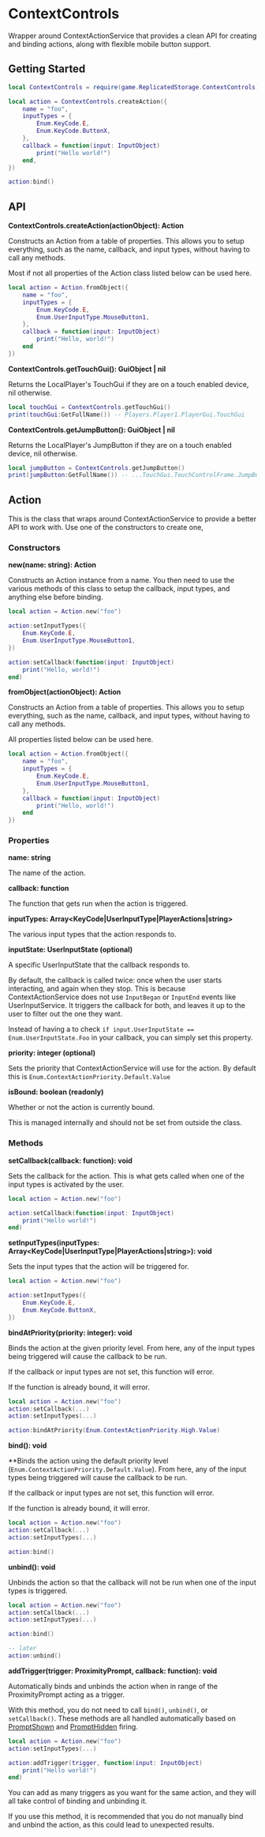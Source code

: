 # ContextControls

Wrapper around ContextActionService that provides a clean API for creating and
binding actions, along with flexible mobile button support.

## Getting Started

```lua
local ContextControls = require(game.ReplicatedStorage.ContextControls)

local action = ContextControls.createAction({
    name = "foo",
    inputTypes = {
        Enum.KeyCode.E,
        Enum.KeyCode.ButtonX,
    },
    callback = function(input: InputObject)
        print("Hello world!")
    end,
})

action:bind()
```

## API

**ContextControls.createAction(actionObject): Action**

Constructs an Action from a table of properties. This allows you to setup
everything, such as the name, callback, and input types, without having to call
any methods.

Most if not all properties of the Action class listed below can be used here.

```lua
local action = Action.fromObject({
	name = "foo",
	inputTypes = {
		Enum.KeyCode.E,
		Enum.UserInputType.MouseButton1,
	},
	callback = function(input: InputObject)
		print("Hello, world!")
	end
})
```

**ContextControls.getTouchGui(): GuiObject | nil**

Returns the LocalPlayer's TouchGui if they are on a touch enabled device, nil otherwise.

```lua
local touchGui = ContextControls.getTouchGui()
print(touchGui:GetFullName()) -- Players.Player1.PlayerGui.TouchGui
```

**ContextControls.getJumpButton(): GuiObject | nil**

Returns the LocalPlayer's JumpButton if they are on a touch enabled device, nil otherwise.

```lua
local jumpButton = ContextControls.getJumpButton()
print(jumpButton:GetFullName()) -- ...TouchGui.TouchControlFrame.JumpButton
```

## Action

This is the class that wraps around ContextActionService to provide a better API
to work with. Use one of the constructors to create one,

### Constructors

**new(name: string): Action**

Constructs an Action instance from a name. You then need to use the various
methods of this class to setup the callback, input types, and anything else
before binding.

```lua
local action = Action.new("foo")

action:setInputTypes({
	Enum.KeyCode.E,
	Enum.UserInputType.MouseButton1,
})

action:setCallback(function(input: InputObject)
	print("Hello, world!")
end)
```

**fromObject(actionObject): Action**

Constructs an Action from a table of properties. This allows you to setup
everything, such as the name, callback, and input types, without having to call
any methods.

All properties listed below can be used here.

```lua
local action = Action.fromObject({
	name = "foo",
	inputTypes = {
		Enum.KeyCode.E,
		Enum.UserInputType.MouseButton1,
	},
	callback = function(input: InputObject)
		print("Hello, world!")
	end
})
```

### Properties

**name: string**

The name of the action.

**callback: function**

The function that gets run when the action is triggered.

**inputTypes: Array<KeyCode|UserInputType|PlayerActions|string>**

The various input types that the action responds to.

**inputState: UserInputState (optional)**

A specific UserInputState that the callback responds to.

By default, the callback is called twice: once when the user starts interacting,
and again when they stop. This is because ContextActionService does not use
`InputBegan` or `InputEnd` events like UserInputService. It triggers the
callback for both, and leaves it up to the user to filter out the one they want.

Instead of having a to check `if input.UserInputState == Enum.UserInputState.Foo`
in your callback, you can simply set this property.

**priority: integer (optional)**

Sets the priority that ContextActionService will use for the action. By default
this is `Enum.ContextActionPriority.Default.Value`

**isBound: boolean (readonly)**

Whether or not the action is currently bound.

This is managed internally and should not be set from outside the class.

### Methods

**setCallback(callback: function): void**

Sets the callback for the action. This is what gets called when one of the input
types is activated by the user.

```lua
local action = Action.new("foo")

action:setCallback(function(input: InputObject)
	print("Hello world!")
end)
```

**setInputTypes(inputTypes: Array<KeyCode|UserInputType|PlayerActions|string>): void**

Sets the input types that the action will be triggered for.

```lua
local action = Action.new("foo")

action:setInputTypes({
	Enum.KeyCode.E,
	Enum.KeyCode.ButtonX,
})
```

**bindAtPriority(priority: integer): void**

Binds the action at the given priority level. From here, any of the input types
being triggered will cause the callback to be run.

If the callback or input types are not set, this function will error.

If the function is already bound, it will error.

```lua
local action = Action.new("foo")
action:setCallback(...)
action:setInputTypes(...)

action:bindAtPriority(Enum.ContextActionPriority.High.Value)
```

**bind(): void**

**Binds the action using the default priority level
(`Enum.ContextActionPriority.Default.Value`). From here, any of the input types
being triggered will cause the callback to be run.

If the callback or input types are not set, this function will error.

If the function is already bound, it will error.

```lua
local action = Action.new("foo")
action:setCallback(...)
action:setInputTypes(...)

action:bind()
```

**unbind(): void**

Unbinds the action so that the callback will not be run when one of the input
types is triggered.

```lua
local action = Action.new("foo")
action:setCallback(...)
action:setInputTypes(...)

action:bind()

-- later
action:unbind()
```

**addTrigger(trigger: ProximityPrompt, callback: function): void**

Automatically binds and unbinds the action when in range of the ProximityPrompt
acting as a trigger.

With this method, you do not need to call `bind()`, `unbind()`, or
`setCallback()`. These methods are all handled automatically based on
[PromptShown](https://developer.roblox.com/en-us/api-reference/event/ProximityPrompt/PromptShown)
and [PromptHidden](https://developer.roblox.com/en-us/api-reference/event/ProximityPrompt/PromptHidden)
firing.

```lua
local action = Action.new("foo")
action:setInputTypes(...)

action:addTrigger(trigger, function(input: InputObject)
	print("Hello world!")
end)
```

You can add as many triggers as you want for the same action, and they will all
take control of binding and unbinding it.

If you use this method, it is recommended that you do not manually bind and
unbind the action, as this could lead to unexpected results.
